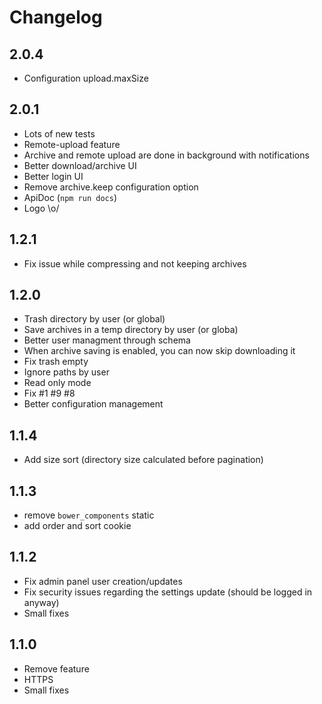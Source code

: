 # Changelog

## 2.0.4
- Configuration upload.maxSize

## 2.0.1
- Lots of new tests
- Remote-upload feature
- Archive and remote upload are done in background with notifications
- Better download/archive UI
- Better login UI
- Remove archive.keep configuration option
- ApiDoc (`npm run docs`)
- Logo \o/

## 1.2.1
- Fix issue while compressing and not keeping archives

## 1.2.0
- Trash directory by user (or global)
- Save archives in a temp directory by user (or globa)
- Better user managment through schema
- When archive saving is enabled, you can now skip downloading it
- Fix trash empty
- Ignore paths by user
- Read only mode
- Fix #1 #9 #8
- Better configuration management

## 1.1.4
- Add size sort (directory size calculated before pagination)

## 1.1.3
- remove `bower_components` static
- add order and sort cookie 

## 1.1.2
- Fix admin panel user creation/updates
- Fix security issues regarding the settings update (should be logged in anyway)
- Small fixes

## 1.1.0
- Remove feature
- HTTPS
- Small fixes
